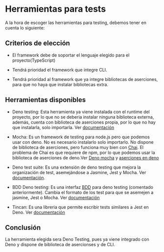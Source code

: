 # Herramientas para tests
A la hora de escoger las herramientas para testing, debemos tener en cuenta lo siguiente:

## Criterios de elección
* El framework debe de soportar el lenguaje elegido para el proyecto(TypeScript)

* Tendrá prioridad el framework que integre CLI. 

* Tendrá prioridad al framework que ya integre bibliotecas de aserciones, para que no haya que instalar bibliotecas extra.

## Herramientas disponibles
* Deno testing: Esta herramienta ya viene instalada con el runtime del proyecto, por lo que no se deberia instalar ninguna biblioteca externa, además, cuenta con biblioteca de aserciones propia, por lo que no hay que instalarla, solo importarla. Ver [documentación](https://docs.deno.com/runtime/manual/basics/testing/)

* Mocha: Es un framework de testing para node.js pero que podemos usar con deno. No es necesario instalarlo solo importarlo. No dispone de biblioteca de aserciones, pero funciona muy bien con [Chai](https://www.chaijs.com/). El problema de Chai es que requiere de npm, por lo que podemos usar la biblioteca de aserciones de deno.Ver [Deno mocha](https://deno.land/x/deno_mocha@0.3.1) y [aserciones en deno](https://docs.deno.com/runtime/manual/basics/testing/assertions)

* Deno test suite: Es una extensión de deno testing que mejora la organización de test, asemejándose a Jasmine, Jest y Mocha. Ver [documentación](https://deno.land/x/test_suite@0.16.1).

* BDD Deno testing: Es una interfaz [BDD](https://en.wikipedia.org/wiki/Behavior-driven_development) para deno testing (comentado anteriormente). Cambia el formato de los test para que se asemejen a jasmine, Jest o Mocha. Ver [documentación](https://deno.land/std@0.204.0/testing/bdd.ts)

* Tincan: Es una libreria que permite escribir tests similares a Jest en Deno. Ver [documentación](https://deno.land/x/tincan@1.0.2)

## Conclusión
La herramienta elegida sera Deno Testing, pues ya viene integrado con Deno y dispone de biblioteca de asercionses y de CLI. 